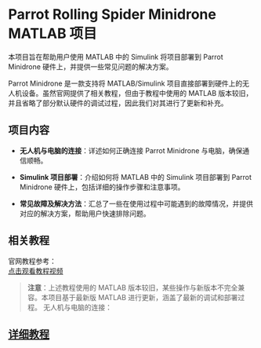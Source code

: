 # Parrot Rolling Spider Minidrone MATLAB 项目

本项目旨在帮助用户使用 MATLAB 中的 Simulink 将项目部署到 Parrot Minidrone 硬件上，并提供一些常见问题的解决方案。

Parrot Minidrone 是一款支持将 MATLAB/Simulink 项目直接部署到硬件上的无人机设备。虽然官网提供了相关教程，但由于教程中使用的 MATLAB 版本较旧，并且省略了部分默认硬件的调试过程，因此我们对其进行了更新和补充。

## 项目内容

- **无人机与电脑的连接**：详述如何正确连接 Parrot Minidrone 与电脑，确保通信顺畅。
  
- **Simulink 项目部署**：介绍如何将 MATLAB 中的 Simulink 项目部署到 Parrot Minidrone 硬件上，包括详细的操作步骤和注意事项。
  
- **常见故障及解决方法**：汇总了一些在使用过程中可能遇到的故障情况，并提供对应的解决方案，帮助用户快速排除问题。

## 相关教程

官网教程参考：  
[点击观看教程视频](https://www.bilibili.com/video/BV1R4411V7F3/)

> **注意**：上述教程使用的 MATLAB 版本较旧，某些操作与新版本不完全兼容。本项目基于最新版 MATLAB 进行更新，涵盖了最新的调试和部署过程。
无人机与电脑的连接：
## [详细教程](与电脑连接.md)


